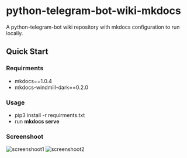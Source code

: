 # python-telegram-bot-wiki-mkdocs
A python-telegram-bot wiki repository with mkdocs configuration to run locally.   

## Quick Start

### Requirments
* mkdocs==1.0.4
* mkdocs-windmill-dark==0.2.0

### Usage
- pip3 install -r requirments.txt
- run __mkdocs serve__

### Screenshoot
![screenshoot1]()
![screenshoot2]()
